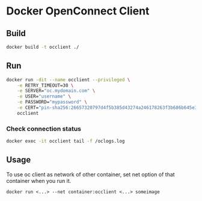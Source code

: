 # Docker OpenConnect Client

## Build

```bash
docker build -t occlient ./
```

## Run

```bash
docker run -dit --name occlient --privileged \
    -e RETRY_TIMEOUT=30 \
    -e SERVER="oc.mydomain.com" \
    -e USER="username" \
    -e PASSWORD="mypassword" \
    -e CERT="pin-sha256:26657320797d4f5b385d43274a246178263f3b686b645e37=" \
    occlient
```

### Check connection status

```bash
docker exec -it occlient tail -f /oclogs.log
```

## Usage

To use oc client as network of other container, set net option of that container when you run it.

```docker run <...> --net container:occlient <...> someimage```
